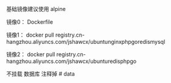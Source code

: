 基础镜像建议使用 alpine

镜像0：
Dockerfile

镜像1：
docker pull registry.cn-hangzhou.aliyuncs.com/jshawcx/ubuntunginxphpgoredismysql

镜像2：
docker pull registry.cn-hangzhou.aliyuncs.com/jshawcx/ubunturedisphpgo

不挂载 数据库 注释掉 # data


